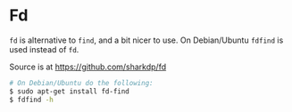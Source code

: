 # Fd

`fd` is alternative to `find`, and a bit nicer to use.
On Debian/Ubuntu `fdfind` is used instead of `fd`.

Source is at <https://github.com/sharkdp/fd>

```sh
# On Debian/Ubuntu do the following:
$ sudo apt-get install fd-find
$ fdfind -h
```

